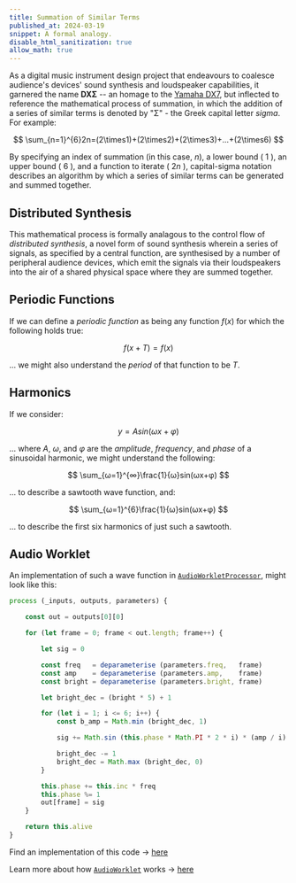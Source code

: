 ```yaml
---
title: Summation of Similar Terms
published_at: 2024-03-19
snippet: A formal analogy.
disable_html_sanitization: true
allow_math: true
---
```


As a digital music instrument design project that endeavours to coalesce audience's devices' sound synthesis and loudspeaker capabilities, it garnered the name **DXΣ** -- an homage to the [Yamaha DX7](https://en.wikipedia.org/wiki/Yamaha_DX7), but inflected to reference the mathematical process of summation, in which the addition of a series of similar terms is denoted by "Σ" - the Greek capital letter _sigma_. For example:

$$ \sum_{n=1}^{6}2n=(2\times1)+(2\times2)+(2\times3)+...+(2\times6) $$

By specifying an index of summation (in this case, $n$), a lower bound ( $1$ ), an upper bound ( $6$ ), and a function to iterate ( $2n$ ), capital-sigma notation describes an algorithm by which a series of similar terms can be generated and summed together.

## Distributed Synthesis

This mathematical process is formally analagous to the control flow of _distributed synthesis_, a novel form of sound synthesis wherein a series of signals, as specified by a central function, are synthesised by a number of peripheral audience devices, which emit the signals via their loudspeakers into the air of a shared physical space where they are summed together.

## Periodic Functions

If we can define a _periodic function_ as being any function $f(x)$ for which the following holds true:

$$ f(x + T) = f(x) $$

... we might also understand the _period_ of that function to be $T$.

## Harmonics

If we consider:

$$ y = A sin(ωx + φ) $$

... where $A$, $ω$, and $φ$ are the _amplitude_, _frequency_, and _phase_ of a sinusoidal harmonic, we might understand the following:

$$ \sum_{ω=1}^{∞}\frac{1}{ω}sin(ωx+φ) $$

... to describe a sawtooth wave function, and:

$$ \sum_{ω=1}^{6}\frac{1}{ω}sin(ωx+φ) $$

... to describe the first six harmonics of just such a sawtooth.

## Audio Worklet

An implementation of such a wave function in [`AudioWorkletProcessor`](https://developer.mozilla.org/en-US/docs/Web/API/AudioWorkletProcessor/AudioWorkletProcessor), might look like this:

```js
process (_inputs, outputs, parameters) {

    const out = outputs[0][0]

    for (let frame = 0; frame < out.length; frame++) {

        let sig = 0

        const freq   = deparameterise (parameters.freq,   frame)
        const amp    = deparameterise (parameters.amp,    frame)
        const bright = deparameterise (parameters.bright, frame)

        let bright_dec = (bright * 5) + 1

        for (let i = 1; i <= 6; i++) {
            const b_amp = Math.min (bright_dec, 1)

            sig += Math.sin (this.phase * Math.PI * 2 * i) * (amp / i) * b_amp

            bright_dec -= 1
            bright_dec = Math.max (bright_dec, 0)
        }

        this.phase += this.inc * freq
        this.phase %= 1
        out[frame] = sig
    }

    return this.alive
}
```

Find an implementation of this code → [here](https://lcld.xyz/240326_infinite_appreciation)

Learn more about how [`AudioWorklet`](https://developer.mozilla.org/en-US/docs/Web/API/AudioWorklet) works → [here](https://distributing-synthesis.fm/240318_audioworklet_basics)
